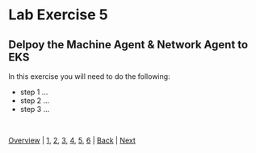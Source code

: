 # Lab Exercise 5
## Delpoy the Machine Agent & Network Agent to EKS



In this exercise you will need to do the following:

- step 1 ...
- step 2 ...
- step 3 ...

<br>

[Overview](aws-eks-monitoring.md) | [1](lab-exercise-01.md), [2](lab-exercise-02.md), [3](lab-exercise-03.md), [4](lab-exercise-04.md), [5](lab-exercise-05.md), [6](lab-exercise-06.md) | [Back](lab-exercise-04.md) | [Next](lab-exercise-06.md)